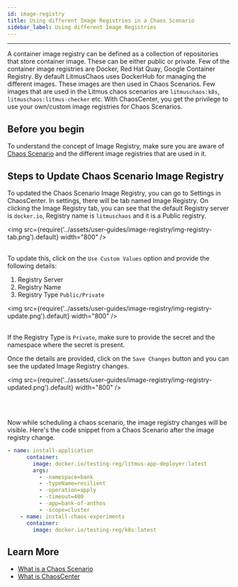 ```yaml
---
id: image-registry
title: Using different Image Registries in a Chaos Scenario
sidebar_label: Using different Image Registries
---
```


---

A container image registry can be defined as a collection of repositories that store container image.
These can be either public or private. Few of the container image registries are Docker, Red Hat Quay, Google Container Registry.
By default LitmusChaos uses DockerHub for managing the different images. These images are then used in Chaos Scenarios. Few images that are used in the Litmus chaos scenarios are `litmuschaos:k8s`, `litmuschaos:litmus-checker` etc.
With ChaosCenter, you get the privilege to use your own/custom image registries for Chaos Scenarios.

## Before you begin

To understand the concept of Image Registry, make sure you are aware of [Chaos Scenario](../concepts/chaos-workflow.md) and the different image registries that are used in it.

## Steps to Update Chaos Scenario Image Registry

To updated the Chaos Scenario Image Registry, you can go to Settings in ChaosCenter. In settings, there will be tab named Image Registry. On clicking the Image Registry tab, you can see that the default Registry server is `docker.io`, Registry name is `litmuschaos` and it is a Public registry.

<img src={require('../assets/user-guides/image-registry/img-registry-tab.png').default} width="800" />
<br/><br/>

To update this, click on the `Use Custom Values` option and provide the following details:

1. Registry Server
2. Registry Name
3. Registry Type `Public/Private`

<img src={require('../assets/user-guides/image-registry/img-registry-update.png').default} width="800" />
<br/><br/>

If the Registry Type is `Private`, make sure to provide the secret and the namespace where the secret is present.

Once the details are provided, click on the `Save Changes` button and you can see the updated Image Registry changes.

<img src={require('../assets/user-guides/image-registry/img-registry-updated.png').default} width="800" />

<br/><br/>

Now while scheduling a chaos scenario, the image registry changes will be visible. Here's the code snippet from a Chaos Scenario after the image registry change.

```yaml
- name: install-application
      container:
        image: docker.io/testing-reg/litmus-app-deployer:latest
        args:
          - -namespace=bank
          - -typeName=resilient
          - -operation=apply
          - -timeout=400
          - -app=bank-of-anthos
          - -scope=cluster
    - name: install-chaos-experiments
      container:
        image: docker.io/testing-reg/k8s:latest
```

## Learn More

- [What is a Chaos Scenario](../concepts/chaos-workflow.md)
- [What is ChaosCenter](../getting-started/resources.md#chaoscenter)
